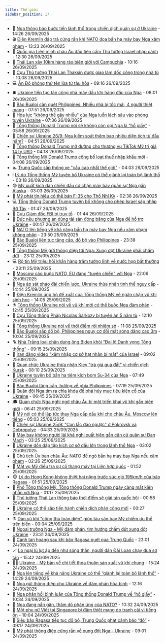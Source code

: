 ```yaml
---
title: Thế giới
sidebar_position: 17
---
```


<!-- dantri-the-gioi:START -->
- 🌋 [Nga thông báo bước tiến lãnh thổ trong chiến dịch quân sự ở Ukraine](https://dantri.com.vn/the-gioi/nga-thong-bao-buoc-tien-lanh-tho-trong-chien-dich-quan-su-o-ukraine-20250926203016809.htm) - 14:26 26/09/2025
- 🎬 [Điện Kremlin đáp trả cứng rắn khi NATO dọa bắn hạ máy bay Nga xâm phạm](https://dantri.com.vn/the-gioi/dien-kremlin-dap-tra-cung-ran-khi-nato-doa-ban-ha-may-bay-nga-xam-pham-20250926194421734.htm) - 13:23 26/09/2025
- 🧰 [Quốc gia Liên minh châu Âu đầu tiên cấm Thủ tướng Israel nhập cảnh](https://dantri.com.vn/the-gioi/quoc-gia-lien-minh-chau-au-dau-tien-cam-thu-tuong-israel-nhap-canh-20250926192341337.htm) - 12:30 26/09/2025
- 🌋 [Thái Lan xây 10km hàng rào biên giới với Campuchia](https://dantri.com.vn/the-gioi/thai-lan-xay-10km-hang-rao-bien-gioi-voi-campuchia-20250926165834694.htm) - 10:16 26/09/2025
- 🗽 [Cựu Thủ tướng Thái Lan Thaksin được giao làm đốc công trong nhà tù](https://dantri.com.vn/the-gioi/cuu-thu-tuong-thai-lan-thaksin-duoc-giao-lam-doc-cong-trong-nha-tu-20250926165826681.htm) - 10:08 26/09/2025
- 💻 [Ấn Độ phóng thử tên lửa từ tàu hỏa](https://dantri.com.vn/the-gioi/an-do-phong-thu-ten-lua-tu-tau-hoa-20250926155742528.htm) - 09:16 26/09/2025
- ⛽️ [Ukraine tiếp tục tấn công nhà máy dầu lớn hàng đầu của Nga](https://dantri.com.vn/the-gioi/ukraine-tiep-tuc-tan-cong-nha-may-dau-lon-hang-dau-cua-nga-20250926145525680.htm) - 08:01 26/09/2025
- 🤩 [Bão Bualoi càn quét Philippines: Nhiều nhà bị tốc mái, 4 người thiệt mạng](https://dantri.com.vn/the-gioi/bao-bualoi-can-quet-philippines-nhieu-nha-bi-toc-mai-4-nguoi-thiet-mang-20250926144742542.htm) - 07:51 26/09/2025
- 🧐 [Hỏa lực &quot;không thể gây nhiễu&quot; của Nga luồn lách sâu vào phòng tuyến Ukraine](https://dantri.com.vn/the-gioi/hoa-luc-khong-the-gay-nhieu-cua-nga-luon-lach-sau-vao-phong-tuyen-ukraine-20250926143259774.htm) - 07:36 26/09/2025
- 🎊 [Tổng thống Donald Trump nói sẽ không còn gọi Nga là “hổ giấy”](https://dantri.com.vn/the-gioi/tong-thong-donald-trump-noi-se-khong-con-goi-nga-la-ho-giay-20250926124307989.htm) - 05:58 26/09/2025
- 📝 [Chiến sự Ukraine 26/9: Nga kiểm soát thêm bao nhiêu diện tích từ đầu năm?](https://dantri.com.vn/the-gioi/chien-su-ukraine-269-nga-kiem-soat-them-bao-nhieu-dien-tich-tu-dau-nam-20250926113646121.htm) - 04:51 26/09/2025
- 🤡 [Tổng thống Donald Trump mở đường cho thương vụ TikTok Mỹ trị giá 14 tỷ USD](https://dantri.com.vn/the-gioi/tong-thong-donald-trump-mo-duong-cho-thuong-vu-tiktok-my-tri-gia-14-ty-usd-20250926111637301.htm) - 04:18 26/09/2025
- 🥷 [Tổng thống Mỹ Donald Trump công bố loạt thuế nhập khẩu mới](https://dantri.com.vn/the-gioi/tong-thong-my-donald-trump-cong-bo-loat-thue-nhap-khau-moi-20250926110538008.htm) - 04:08 26/09/2025
- 🏊 [Trung Quốc sắp thông xe &quot;cầu cao nhất thế giới&quot;](https://dantri.com.vn/the-gioi/trung-quoc-sap-thong-xe-cau-cao-nhat-the-gioi-20250926104955312.htm) - 04:03 26/09/2025
- 🕯 [Lý do Tổng thống Mỹ tuyên bố Ukraine có thể giành lại toàn bộ lãnh thổ](https://dantri.com.vn/the-gioi/ly-do-tong-thong-my-tuyen-bo-ukraine-co-the-gianh-lai-toan-bo-lanh-tho-20250925104405173.htm) - 03:18 26/09/2025
- 😎 [Mỹ xuất kích dàn chiến đấu cơ chặn máy bay quân sự Nga gần Alaska](https://dantri.com.vn/the-gioi/my-xuat-kich-dan-chien-dau-co-chan-may-bay-quan-su-nga-gan-alaska-20250926080355959.htm) - 03:03 26/09/2025
- 🌈 [Mỹ phát tín hiệu có thể bán F-35 cho Thổ Nhĩ Kỳ](https://dantri.com.vn/the-gioi/my-phat-tin-hieu-co-the-ban-f-35-cho-tho-nhi-ky-20250926093654414.htm) - 02:38 26/09/2025
- 💻 [Tổng thống Donald Trump tuyên bố không cho phép Israel sáp nhập Bờ Tây](https://dantri.com.vn/the-gioi/tong-thong-donald-trump-tuyen-bo-khong-cho-phep-israel-sap-nhap-bo-tay-20250926073850538.htm) - 01:47 26/09/2025
- 🤖 [Cựu Giám đốc FBI bị truy tố](https://dantri.com.vn/the-gioi/cuu-giam-doc-fbi-bi-truy-to-20250926083052058.htm) - 01:44 26/09/2025
- 🦏 [Đức nêu phương án dùng tài sản đóng băng của Nga để hỗ trợ Ukraine](https://dantri.com.vn/the-gioi/duc-neu-phuong-an-dung-tai-san-dong-bang-cua-nga-de-ho-tro-ukraine-20250926073739082.htm) - 00:47 26/09/2025
- 🌁 [NATO lên tiếng về khả năng bắn hạ máy bay Nga nếu xâm phạm không phận](https://dantri.com.vn/the-gioi/nato-len-tieng-ve-kha-nang-ban-ha-may-bay-nga-neu-xam-pham-khong-phan-20250926064047053.htm) - 23:50 25/09/2025
- 🐘 [Bão Bualoi liên tục tăng cấp, đổ bộ vào Philippines](https://dantri.com.vn/the-gioi/bao-bualoi-lien-tuc-tang-cap-do-bo-vao-philippines-20250926062253633.htm) - 23:38 25/09/2025
- 🥷 [Tổng thống Mỹ gửi thông điệp tới Nga: Xung đột Ukraine phải chấm dứt](https://dantri.com.vn/the-gioi/tong-thong-my-gui-thong-diep-toi-nga-xung-dot-ukraine-phai-cham-dut-20250926060827661.htm) - 23:12 25/09/2025
- 💻 [Rộ tin Mỹ triệu hồi khẩn hàng trăm tướng lĩnh về nước họp bất thường](https://dantri.com.vn/the-gioi/ro-tin-my-trieu-hoi-khan-hang-tram-tuong-linh-ve-nuoc-hop-bat-thuong-20250926053116439.htm) - 23:11 25/09/2025
- 🎡 [Moscow cáo buộc NATO, EU đang &quot;tuyên chiến&quot; với Nga](https://dantri.com.vn/the-gioi/moscow-cao-buoc-nato-eu-dang-tuyen-chien-voi-nga-20250926050242380.htm) - 22:06 25/09/2025
- 🧰 [Nga áp sát pháo đài chiến lược, Ukraine thừa nhận tình thế nguy cấp](https://dantri.com.vn/the-gioi/nga-ap-sat-phao-dai-chien-luoc-ukraine-thua-nhan-tinh-the-nguy-cap-20250925213937783.htm) - 14:44 25/09/2025
- 🥸 [Điện Kremlin ủng hộ đề xuất của Tổng thống Mỹ về ngăn chặn vũ khí sinh học](https://dantri.com.vn/the-gioi/dien-kremlin-ung-ho-de-xuat-cua-tong-thong-my-ve-ngan-chan-vu-khi-sinh-hoc-20250925205822622.htm) - 14:05 25/09/2025
- ⚗️ [Tổng thống Ukraine nói về vũ khí mới có thể buộc Nga đàm phán](https://dantri.com.vn/the-gioi/tong-thong-ukraine-noi-ve-vu-khi-moi-co-the-buoc-nga-dam-phan-20250925194350849.htm) - 12:45 25/09/2025
- 🌮 [Cựu Tổng thống Pháp Nicolas Sarkozy bị tuyên án 5 năm tù](https://dantri.com.vn/the-gioi/cuu-tong-thong-phap-nicolas-sarkozy-bi-tuyen-an-5-nam-tu-20250925184730140.htm) - 12:10 25/09/2025
- 🎃 [Tổng thống Ukraine nói về thời điểm rời nhiệm sở](https://dantri.com.vn/the-gioi/tong-thong-ukraine-noi-ve-thoi-diem-roi-nhiem-so-20250925170009977.htm) - 11:08 25/09/2025
- 💫 [Bão Bualoi sắp đổ bộ, Philippines nguy cơ đối mặt sóng dâng cao 3m](https://dantri.com.vn/the-gioi/bao-bualoi-sap-do-bo-philippines-nguy-co-doi-mat-song-dang-cao-3m-20250925165731308.htm) - 10:04 25/09/2025
- 🪜 [Nhà Trắng loại chân dung ông Biden khỏi “Đại lộ Danh vọng Tổng thống”](https://dantri.com.vn/the-gioi/nha-trang-loai-chan-dung-ong-biden-khoi-dai-lo-danh-vong-tong-thong-20250925155706729.htm) - 09:15 25/09/2025
- 🌋 [Iran đăng video &quot;xâm nhập cơ sở hạt nhân bí mật&quot; của Israel](https://dantri.com.vn/the-gioi/iran-dang-video-xam-nhap-co-so-hat-nhan-bi-mat-cua-israel-20250925155333484.htm) - 09:02 25/09/2025
- 🦏 [Quan chức Ukraine thừa nhận Kiev &quot;trả giá quá đắt&quot; vì chiến dịch Kursk](https://dantri.com.vn/the-gioi/quan-chuc-ukraine-thua-nhan-kiev-tra-gia-qua-dat-vi-chien-dich-kursk-20250925150322997.htm) - 08:10 25/09/2025
- 👀 [Ukraine tuyên bố bắn hạ tiêm kích bom Su-34 của Nga](https://dantri.com.vn/the-gioi/ukraine-tuyen-bo-ban-ha-tiem-kich-bom-su-34-cua-nga-20250925133722670.htm) - 07:49 25/09/2025
- 🧰 [Bão Bualoi tăng cấp, hướng về phía Philippines](https://dantri.com.vn/the-gioi/bao-bualoi-tang-cap-huong-ve-phia-philippines-20250925140225405.htm) - 07:19 25/09/2025
- 🚀 [Quân đội Nga tìm ra chìa khóa để phá hủy mục tiêu kiên cố của Ukraine](https://dantri.com.vn/the-gioi/quan-doi-nga-tim-ra-chia-khoa-de-pha-huy-muc-tieu-kien-co-cua-ukraine-20250925084625628.htm) - 06:45 25/09/2025
- 🎓 [Quan chức Nga nghi ngờ châu Âu bí mật triển khai vũ khí gần biên giới](https://dantri.com.vn/the-gioi/quan-chuc-nga-nghi-ngo-chau-au-bi-mat-trien-khai-vu-khi-gan-bien-gioi-20250925131834649.htm) - 06:41 25/09/2025
- 🥸 [Mỹ nói có thể lập tức thay Nga cấp dầu khí cho châu Âu, Moscow lên tiếng](https://dantri.com.vn/the-gioi/my-noi-co-the-lap-tuc-thay-nga-cap-dau-khi-cho-chau-au-moscow-len-tieng-20250925112903977.htm) - 05:03 25/09/2025
- 🦅 [Chiến sự Ukraine 25/9: &quot;Con lắc đảo ngược&quot; ở Pokrovsk và Dobropolye](https://dantri.com.vn/the-gioi/chien-su-ukraine-259-con-lac-dao-nguoc-o-pokrovsk-va-dobropolye-20250925105510181.htm) - 04:33 25/09/2025
- 🤭 [Máy bay không người lái khả nghi xuất hiện gần căn cứ quân sự Đan Mạch](https://dantri.com.vn/the-gioi/may-bay-khong-nguoi-lai-kha-nghi-xuat-hien-gan-can-cu-quan-su-dan-mach-20250925102132646.htm) - 03:25 25/09/2025
- 🤖 [Ukraine dồn dập tập kích cơ sở dầu lớn trong lãnh thổ Nga](https://dantri.com.vn/the-gioi/ukraine-don-dap-tap-kich-co-so-dau-lon-trong-lanh-tho-nga-20250925080847667.htm) - 03:02 25/09/2025
- 🐲 [Chủ tịch Ủy ban châu Âu: NATO để ngỏ bắn hạ máy bay Nga nếu xâm phạm](https://dantri.com.vn/the-gioi/chu-tich-uy-ban-chau-au-nato-de-ngo-ban-ha-may-bay-nga-neu-xam-pham-20250925080021757.htm) - 02:26 25/09/2025
- 🫣 [Mật vụ Mỹ điều tra sự cố thang máy tại Liên hợp quốc](https://dantri.com.vn/the-gioi/mat-vu-my-dieu-tra-su-co-thang-may-tai-lien-hop-quoc-20250925083518164.htm) - 01:52 25/09/2025
- 🐵 [Lý do Hong Kong không thiệt hại nặng trước sức gió 195km/h của bão Ragasa](https://dantri.com.vn/the-gioi/ly-do-hong-kong-khong-thiet-hai-nang-truoc-suc-gio-195kmh-cua-bao-ragasa-20250925081329262.htm) - 01:51 25/09/2025
- 🫶 [Phó Tổng thống Mỹ: Tổng thống Donald Trump ngày càng mất kiên nhẫn với Nga](https://dantri.com.vn/the-gioi/pho-tong-thong-my-tong-thong-donald-trump-ngay-cang-mat-kien-nhan-voi-nga-20250925071704205.htm) - 01:17 25/09/2025
- 💃 [Thủ tướng Thái Lan thông báo thời điểm sẽ giải tán quốc hội](https://dantri.com.vn/the-gioi/thu-tuong-thai-lan-thong-bao-thoi-diem-se-giai-tan-quoc-hoi-20250925074000104.htm) - 00:58 25/09/2025
- 💫 [Ukraine có thể sắp tiến hành chiến dịch phản công mới](https://dantri.com.vn/the-gioi/ukraine-co-the-sap-tien-hanh-chien-dich-phan-cong-moi-20250925070914938.htm) - 00:27 25/09/2025
- ⚗️ [Dàn vũ khí &quot;công thủ toàn diện&quot; giúp tàu sân bay Mỹ chiếm ưu thế trên biển](https://dantri.com.vn/the-gioi/dan-vu-khi-cong-thu-toan-dien-giup-tau-san-bay-my-chiem-uu-the-tren-bien-20250924104448794.htm) - 00:04 25/09/2025
- 🥷 [Ngoại trưởng Nga - Mỹ đàm phán, tìm hướng chấm dứt xung đột Ukraine](https://dantri.com.vn/the-gioi/ngoai-truong-nga-my-dam-phan-tim-huong-cham-dut-xung-dot-ukraine-20250925062358926.htm) - 23:31 24/09/2025
- 🥸 [Cảnh tan hoang sau khi bão Ragasa quét qua Trung Quốc](https://dantri.com.vn/the-gioi/canh-tan-hoang-sau-khi-bao-ragasa-quet-qua-trung-quoc-20250925055536392.htm) - 23:01 24/09/2025
- 🪄 [Lo ngại lũ lụt ập đến như sóng thần, người dân Đài Loan chạy đua sơ tán](https://dantri.com.vn/the-gioi/lo-ngai-lu-lut-ap-den-nhu-song-than-nguoi-dan-dai-loan-chay-dua-so-tan-20250924210207368.htm) - 15:42 24/09/2025
- 🧑‍💻 [Ukraine - Mỹ bàn về chi tiết thỏa thuận sản xuất vũ khí chung](https://dantri.com.vn/the-gioi/ukraine-my-ban-ve-chi-tiet-thoa-thuan-san-xuat-vu-khi-chung-20250924203451302.htm) - 15:24 24/09/2025
- 🤭 [Nga lên tiếng về khả năng Ukraine có thể “giành lại toàn bộ lãnh thổ”](https://dantri.com.vn/the-gioi/nga-len-tieng-ve-kha-nang-ukraine-co-the-gianh-lai-toan-bo-lanh-tho-20250924211048243.htm) - 14:29 24/09/2025
- 🗽 [Nga gửi thông điệp cho Ukraine về đàm phán hòa bình](https://dantri.com.vn/the-gioi/nga-gui-thong-diep-cho-ukraine-ve-dam-phan-hoa-binh-20250924191255659.htm) - 12:16 24/09/2025
- 🤖 [Nga phản hồi bình luận của Tổng thống Donald Trump về “hổ giấy”](https://dantri.com.vn/the-gioi/nga-phan-hoi-binh-luan-cua-tong-thong-donald-trump-ve-ho-giay-20250924172755336.htm) - 10:34 24/09/2025
- 🌈 [Nga đang nắn gân, thăm dò phản ứng của NATO?](https://dantri.com.vn/the-gioi/nga-dang-nan-gan-tham-do-phan-ung-cua-nato-20250923101251306.htm) - 10:32 24/09/2025
- 🤩 [Một phụ nữ Việt tại Singapore bị đâm thiệt mạng do tranh cãi vì tiếng ồn](https://dantri.com.vn/the-gioi/mot-phu-nu-viet-tai-singapore-bi-dam-thiet-mang-do-tranh-cai-vi-tieng-on-20250924165041723.htm) - 10:04 24/09/2025
- 🤗 [Siêu bão Ragasa tiếp tục đổ bộ, Trung Quốc phát cảnh báo “đỏ”](https://dantri.com.vn/the-gioi/sieu-bao-ragasa-tiep-tuc-do-bo-trung-quoc-phat-canh-bao-do-20250924160632080.htm) - 09:17 24/09/2025
- 🙉 [Mỹ phát thông điệp cứng rắn về xung đột Nga - Ukraine](https://dantri.com.vn/the-gioi/my-phat-thong-diep-cung-ran-ve-xung-dot-nga-ukraine-20250924155845282.htm) - 09:01 24/09/2025<!-- dantri-the-gioi:END -->
